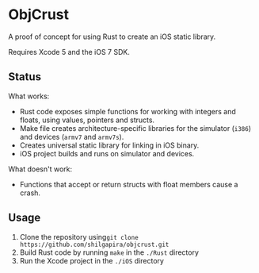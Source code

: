 # ObjCrust

A proof of concept for using Rust to create an iOS static library.

Requires Xcode 5 and the iOS 7 SDK.


## Status

What works:
- Rust code exposes simple functions for working with integers and floats, using values, pointers and structs.
- Make file creates architecture-specific libraries for the simulator (`i386`) and devices (`armv7` and `armv7s`).
- Creates universal static library for linking in iOS binary.
- iOS project builds and runs on simulator and devices.

What doesn't work:
- Functions that accept or return structs with float members cause a crash.


## Usage

1. Clone the repository using`git clone https://github.com/shilgapira/objcrust.git`
2. Build Rust code by running `make` in the `./Rust` directory
3. Run the Xcode project in the `./iOS` directory
